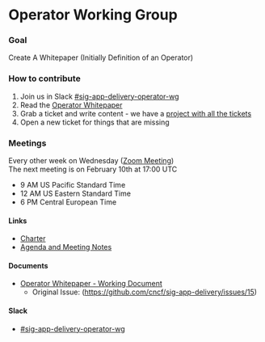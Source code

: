 # Operator Working Group

### Goal 
Create A Whitepaper (Initially Definition of an Operator)

### How to contribute
1. Join us in Slack [#sig-app-delivery-operator-wg](https://cloud-native.slack.com/archives/C01GTMYJLKS)
2. Read the [Operator Whitepaper](https://docs.google.com/document/d/1daXHyR2yG5ArjO1PO83v4a0fmLCLo2kYNT3TwGZksng)
3. Grab a ticket and write content - we have a [project with all the tickets](https://github.com/cncf/sig-app-delivery/projects/1)
4. Open a new ticket for things that are missing

### Meetings
Every other week on Wednesday ([Zoom Meeting](https://zoom.us/my/cncfsigappdelivery?pwd=R0RJMkRzQ1ZjcmE0WERGcTJTOEVyUT09))  
The next meeting is on February 10th at 17:00 UTC
* 9 AM US Pacific Standard Time
* 12 AM US Eastern Standard Time 
* 6 PM Central European Time

#### Links
* [Charter](./charter.md)
* [Agenda and Meeting Notes](https://docs.google.com/document/d/17pjT2g35yUMaby0cPJnFfHRlhlFzFruDxmJKRmj_BLU)

#### Documents
* [Operator Whitepaper - Working Document](https://docs.google.com/document/d/1daXHyR2yG5ArjO1PO83v4a0fmLCLo2kYNT3TwGZksng)
  * Original Issue: (https://github.com/cncf/sig-app-delivery/issues/15)
  
  
#### Slack
* [#sig-app-delivery-operator-wg](https://cloud-native.slack.com/archives/C01GTMYJLKS)
